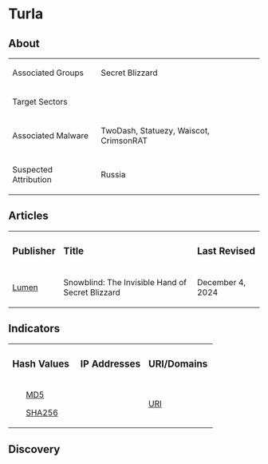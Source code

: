 # Turla

## About
<table>
  <tr>
    <td>
      <p>Associated Groups</p>
    </td>
    <td>
      <p>Secret Blizzard</p>
    </td>
  </tr>
  <tr>
    <td>
      <p>Target Sectors</p>
    </td>
    <td>
      <p></p>
    </td>
  </tr>
  <tr>
    <td>
      <p>Associated Malware</p>
    </td>
    <td>
      <p>TwoDash, Statuezy, Waiscot, CrimsonRAT</p>
    </td>
  </tr>
  <tr>
    <td>
      <p>Suspected Attribution</p>
    </td>
    <td>
      <p>Russia</p>
    </td>
  </tr>
</table>

## Articles
<table>
  <tr>
    <td>
      <h3>Publisher</h3>
    </td>
    <td>
      <h3>Title</h3>
    </td>
    <td>
      <h3>Last Revised</h3>
    </td>
  </tr>
  <tr>
    <td>
      <a href="https://blog.lumen.com/snowblind-the-invisible-hand-of-secret-blizzard/">Lumen</a>
    </td>
    <td>
      <p>Snowblind: The Invisible Hand of Secret Blizzard</p>
    </td>
    <td>
      <p>December 4, 2024</p>
    </td>
  </tr>
</table>



## Indicators
<table>
  <tr>
    <td width="33.3%">
      <h3>Hash Values</h3>
    </td>
    <td width="33.3%">
      <h3>IP Addresses</h3>
    </td>
    <td width="33.3%">
      <h3>URI/Domains</h3>
    </td>
  </tr>
  <tr>
    <td width="33.3%">
      <ul>
        <a href="https://github.com/PudgyDragon/IOCs/blob/main/All/APT17/samples.md5">MD5</a>
      </ul>
      <ul>
        <a href="https://github.com/PudgyDragon/IOCs/blob/main/All/Turla/samples.sha256">SHA256</a>
      </ul>
    </td>
    <td width="33.3%"></td>
    <td width="33.3%">
      <a href="https://github.com/PudgyDragon/IOCs/blob/main/All/Turla/uri.txt">URI</a>
    </td>
  </tr>
</table>

## Discovery
